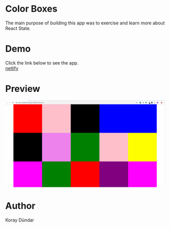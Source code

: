 # Color Boxes

The main purpose of building this app was to exercise and learn more about React State.

# Demo
Click the link below to see the app. <br/>
[netlify](https://wonderful-bhaskara-db5f83.netlify.com)

# Preview
![Rolling Dice - Preview](./src/preview.gif)

# Author

Koray Dündar
